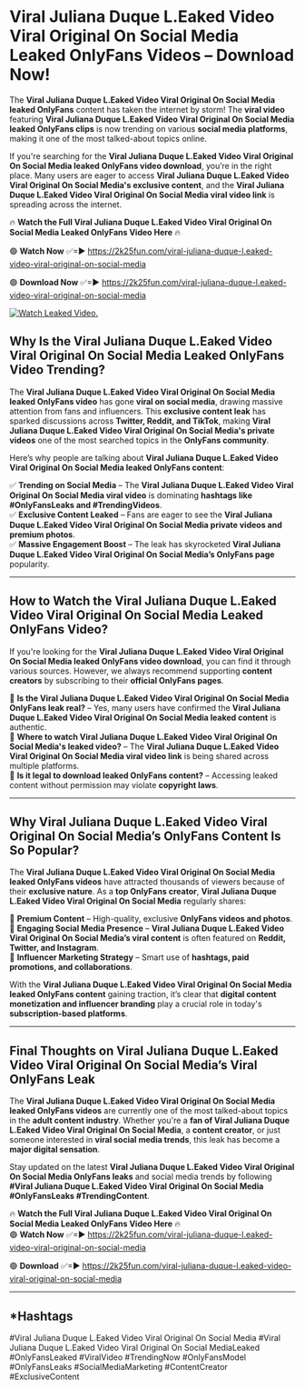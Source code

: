 # Viral Juliana Duque L.Eaked Video Viral Original On Social Media Leaked OnlyFans Videos – Download Now!

The **Viral Juliana Duque L.Eaked Video Viral Original On Social Media leaked OnlyFans** content has taken the internet by storm! The **viral video** featuring **Viral Juliana Duque L.Eaked Video Viral Original On Social Media leaked OnlyFans clips** is now trending on various **social media platforms**, making it one of the most talked-about topics online.  

If you're searching for the **Viral Juliana Duque L.Eaked Video Viral Original On Social Media leaked OnlyFans video download**, you’re in the right place. Many users are eager to access **Viral Juliana Duque L.Eaked Video Viral Original On Social Media's exclusive content**, and the **Viral Juliana Duque L.Eaked Video Viral Original On Social Media viral video link** is spreading across the internet.  

🔥 **Watch the Full Viral Juliana Duque L.Eaked Video Viral Original On Social Media Leaked OnlyFans Video Here** 🔥  

🟢 **Watch Now** ✅=► https://2k25fun.com/viral-juliana-duque-l.eaked-video-viral-original-on-social-media

🟢 **Download Now** ✅=► https://2k25fun.com/viral-juliana-duque-l.eaked-video-viral-original-on-social-media

[![Watch Leaked Video.](https://miro.medium.com/v2/resize:fit:828/format:webp/1*cilzJN44JGOrTw9NJCrNHA.gif "Watch Leaked Video")](https://2k25fun.com/viral-juliana-duque-l.eaked-video-viral-original-on-social-media)

## **Why Is the Viral Juliana Duque L.Eaked Video Viral Original On Social Media Leaked OnlyFans Video Trending?**  

The **Viral Juliana Duque L.Eaked Video Viral Original On Social Media leaked OnlyFans video** has gone **viral on social media**, drawing massive attention from fans and influencers. This **exclusive content leak** has sparked discussions across **Twitter, Reddit, and TikTok**, making **Viral Juliana Duque L.Eaked Video Viral Original On Social Media's private videos** one of the most searched topics in the **OnlyFans community**.  

Here’s why people are talking about **Viral Juliana Duque L.Eaked Video Viral Original On Social Media leaked OnlyFans content**:  

✅ **Trending on Social Media** – The **Viral Juliana Duque L.Eaked Video Viral Original On Social Media viral video** is dominating **hashtags like #OnlyFansLeaks and #TrendingVideos**.  
✅ **Exclusive Content Leaked** – Fans are eager to see the **Viral Juliana Duque L.Eaked Video Viral Original On Social Media private videos and premium photos**.  
✅ **Massive Engagement Boost** – The leak has skyrocketed **Viral Juliana Duque L.Eaked Video Viral Original On Social Media’s OnlyFans page** popularity.  

---

## **How to Watch the Viral Juliana Duque L.Eaked Video Viral Original On Social Media Leaked OnlyFans Video?**  

If you're looking for the **Viral Juliana Duque L.Eaked Video Viral Original On Social Media leaked OnlyFans video download**, you can find it through various sources. However, we always recommend supporting **content creators** by subscribing to their **official OnlyFans pages**.  

🔹 **Is the Viral Juliana Duque L.Eaked Video Viral Original On Social Media OnlyFans leak real?** – Yes, many users have confirmed the **Viral Juliana Duque L.Eaked Video Viral Original On Social Media leaked content** is authentic.  
🔹 **Where to watch Viral Juliana Duque L.Eaked Video Viral Original On Social Media's leaked video?** – The **Viral Juliana Duque L.Eaked Video Viral Original On Social Media viral video link** is being shared across multiple platforms.  
🔹 **Is it legal to download leaked OnlyFans content?** – Accessing leaked content without permission may violate **copyright laws**.  

---

## **Why Viral Juliana Duque L.Eaked Video Viral Original On Social Media’s OnlyFans Content Is So Popular?**  

The **Viral Juliana Duque L.Eaked Video Viral Original On Social Media leaked OnlyFans videos** have attracted thousands of viewers because of their **exclusive nature**. As a **top OnlyFans creator**, **Viral Juliana Duque L.Eaked Video Viral Original On Social Media** regularly shares:  

📌 **Premium Content** – High-quality, exclusive **OnlyFans videos and photos**.  
📌 **Engaging Social Media Presence** – **Viral Juliana Duque L.Eaked Video Viral Original On Social Media’s viral content** is often featured on **Reddit, Twitter, and Instagram**.  
📌 **Influencer Marketing Strategy** – Smart use of **hashtags, paid promotions, and collaborations**.  

With the **Viral Juliana Duque L.Eaked Video Viral Original On Social Media leaked OnlyFans content** gaining traction, it’s clear that **digital content monetization and influencer branding** play a crucial role in today's **subscription-based platforms**.  

---

## **Final Thoughts on Viral Juliana Duque L.Eaked Video Viral Original On Social Media’s Viral OnlyFans Leak**  

The **Viral Juliana Duque L.Eaked Video Viral Original On Social Media leaked OnlyFans videos** are currently one of the most talked-about topics in the **adult content industry**. Whether you're a **fan of Viral Juliana Duque L.Eaked Video Viral Original On Social Media**, a **content creator**, or just someone interested in **viral social media trends**, this leak has become a **major digital sensation**.  

Stay updated on the latest **Viral Juliana Duque L.Eaked Video Viral Original On Social Media OnlyFans leaks** and social media trends by following **#Viral Juliana Duque L.Eaked Video Viral Original On Social Media #OnlyFansLeaks #TrendingContent**.  

🔥 **Watch the Full Viral Juliana Duque L.Eaked Video Viral Original On Social Media Leaked OnlyFans Video Here** 🔥  
🟢 **Watch Now** ✅=► https://2k25fun.com/viral-juliana-duque-l.eaked-video-viral-original-on-social-media

🟢 **Download** ✅=► https://2k25fun.com/viral-juliana-duque-l.eaked-video-viral-original-on-social-media

---

## *Hashtags
#Viral Juliana Duque L.Eaked Video Viral Original On Social Media #Viral Juliana Duque L.Eaked Video Viral Original On Social MediaLeaked #OnlyFansLeaked #ViralVideo #TrendingNow #OnlyFansModel #OnlyFansLeaks #SocialMediaMarketing #ContentCreator #ExclusiveContent  